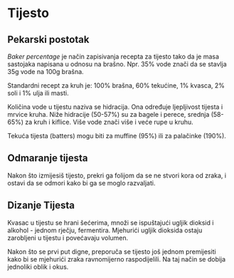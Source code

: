 # Tijesto

## Pekarski postotak

*Baker percentage* je način zapisivanja recepta za tijesto tako da je masa sastojaka napisana u odnosu na brašno. Npr. 35% vode znači da se stavlja 35g vode na 100g brašna.

Standardni recept za kruh je: 100% brašna, 60% tekućine, 1% kvasca, 2% soli i 1% ulja ili masti.

Količina vode u tijestu naziva se hidracija. Ona određuje ljepljivost tijesta i mrvice kruha. Niže hidracije (50-57%) su za bagele i perece, srednja (58-65%) za kruh i kiflice. Više vode znači više i veće rupe u kruhu.

Tekuća tijesta (batters) mogu biti za muffine (95%) ili za palačinke (190%).

## Odmaranje tijesta

Nakon što izmijesiš tijesto, prekri ga folijom da se ne stvori kora od zraka, i ostavi da se odmori kako bi ga se moglo razvaljati.

## Dizanje Tijesta

Kvasac u tijestu se hrani šećerima, množi se ispuštajući ugljik dioksid i alkohol - jednom rječju, fermentira. Mjehurići ugljik dioksida ostaju zarobljeni u tijestu i povećavaju volumen.

Nakon što se prvi put digne, preporuča se tijesto još jednom premijesiti kako bi se mjehurići zraka ravnomijerno raspodijelili. Na taj način se dobija jednoliki oblik i okus.

